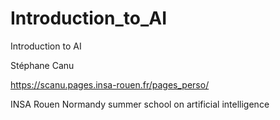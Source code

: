 # Introduction_to_AI
Introduction to AI

Stéphane Canu

https://scanu.pages.insa-rouen.fr/pages_perso/

INSA Rouen Normandy summer school on artificial intelligence
